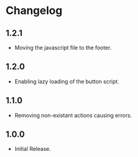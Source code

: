 # Changelog

## 1.2.1

* Moving the javascript file to the footer.

## 1.2.0

* Enabling lazy loading of the button script.

## 1.1.0

* Removing non-existant actions causing errors.

## 1.0.0

* Initial Release.
